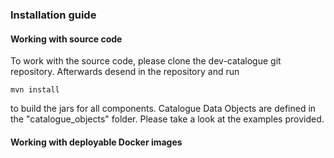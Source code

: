 ### Installation guide

#### Working with source code

To work with the source code, please clone the dev-catalogue git repository.  Afterwards desend in the repository and run

```mvn install```

to build the jars for all components. Catalogue Data Objects are defined in the "catalogue_objects" folder. Please take a look at the examples provided.

#### Working with deployable Docker images


